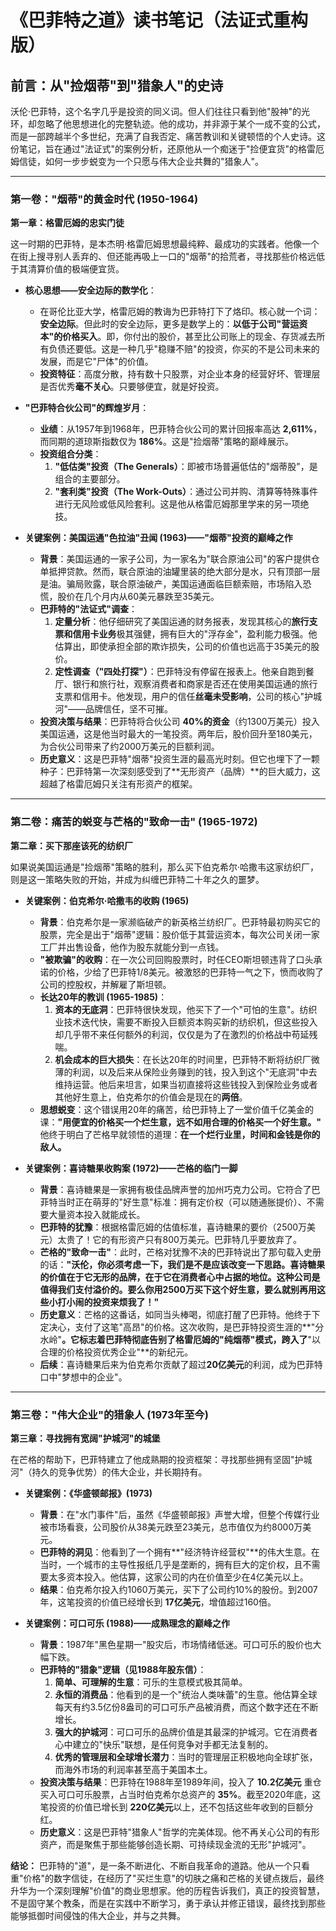 # 《巴菲特之道》读书笔记（法证式重构版）

## 前言：从"捡烟蒂"到"猎象人"的史诗

沃伦·巴菲特，这个名字几乎是投资的同义词。但人们往往只看到他"股神"的光环，却忽略了他思想进化的完整轨迹。他的成功，并非源于某个一成不变的公式，而是一部跨越半个多世纪，充满了自我否定、痛苦教训和关键顿悟的个人史诗。这份笔记，旨在通过"法证式"的案例分析，还原他从一个痴迷于"捡便宜货"的格雷厄姆信徒，如何一步步蜕变为一个只愿与伟大企业共舞的"猎象人"。

---

### **第一卷："烟蒂"的黄金时代 (1950-1964)**

**第一章：格雷厄姆的忠实门徒**

这一时期的巴菲特，是本杰明·格雷厄姆思想最纯粹、最成功的实践者。他像一个在街上搜寻别人丢弃的、但还能再吸上一口的"烟蒂"的拾荒者，寻找那些价格远低于其清算价值的极端便宜货。

*   **核心思想——安全边际的数学化**：
    *   在哥伦比亚大学，格雷厄姆的教诲为巴菲特打下了烙印。核心就一个词：**安全边际**。但此时的安全边际，更多是数学上的：**以低于公司"营运资本"的价格买入**。即，你付出的股价，甚至比公司账上的现金、存货减去所有负债还要低。这是一种几乎"稳赚不赔"的投资，你买的不是公司未来的发展，而是它"尸体"的价值。
    *   **投资特征**：高度分散，持有数十只股票，对企业本身的经营好坏、管理层是否优秀**毫不关心**。只要够便宜，就是好投资。

*   **"巴菲特合伙公司"的辉煌岁月**：
    *   **业绩**：从1957年到1968年，巴菲特合伙公司的累计回报率高达 **2,611%**，而同期的道琼斯指数仅为 **186%**。这是"捡烟蒂"策略的巅峰展示。
    *   **投资组合分类**：
        1.  **"低估类"投资（The Generals）**：即被市场普遍低估的"烟蒂股"，是组合的主要部分。
        2.  **"套利类"投资（The Work-Outs）**：通过公司并购、清算等特殊事件进行无风险或低风险套利。这是他从格雷厄姆那里学来的另一项绝技。

*   **关键案例：美国运通"色拉油"丑闻 (1963)——"烟蒂"投资的巅峰之作**
    *   **背景**：美国运通的一家子公司，为一家名为"联合原油公司"的客户提供仓单抵押贷款。然而，联合原油的油罐里装的绝大部分是水，只有顶部一层是油。骗局败露，联合原油破产，美国运通面临巨额索赔，市场陷入恐慌，股价在几个月内从60美元暴跌至35美元。
    *   **巴菲特的"法证式"调查**：
        1.  **定量分析**：他仔细研究了美国运通的财务报表，发现其核心的**旅行支票和信用卡业务**极其强健，拥有巨大的"浮存金"，盈利能力极强。他估算出，即使承担全部的欺诈损失，公司的价值也远高于35美元的股价。
        2.  **定性调查（"四处打探"）**：巴菲特没有停留在报表上。他亲自跑到餐厅、银行和旅行社，观察消费者和商家是否还在使用美国运通的旅行支票和信用卡。他发现，用户的信任**丝毫未受影响**，公司的核心"护城河"——品牌信任，坚不可摧。
    *   **投资决策与结果**：巴菲特将合伙公司 **40%的资金**（约1300万美元）投入美国运通，这是他当时最大的一笔投资。两年后，股价回升至180美元，为合伙公司带来了约2000万美元的巨额利润。
    *   **历史意义**：这是巴菲特"烟蒂"投资生涯的最高光时刻。但它也埋下了一颗种子：巴菲特第一次深刻感受到了**无形资产（品牌）**的巨大威力，这超越了格雷厄姆只关注有形资产的框架。

---

### **第二卷：痛苦的蜕变与芒格的"致命一击" (1965-1972)**

**第二章：买下那座该死的纺织厂**

如果说美国运通是"捡烟蒂"策略的胜利，那么买下伯克希尔·哈撒韦这家纺织厂，则是这一策略失败的开始，并成为纠缠巴菲特二十年之久的噩梦。

*   **关键案例：伯克希尔·哈撒韦的收购 (1965)**
    *   **背景**：伯克希尔是一家濒临破产的新英格兰纺织厂。巴菲特最初购买它的股票，完全是出于"烟蒂"逻辑：股价低于其营运资本，每次公司关闭一家工厂并出售设备，他作为股东就能分到一点钱。
    *   **"被欺骗"的收购**：在一次公司回购股票时，时任CEO斯坦顿违背了口头承诺的价格，少给了巴菲特1/8美元。被激怒的巴菲特一气之下，愤而收购了公司的控股权，并解雇了斯坦顿。
    *   **长达20年的教训 (1965-1985)**：
        1.  **资本的无底洞**：巴菲特很快发现，他买下了一个"可怕的生意"。纺织业技术迭代快，需要不断投入巨额资本购买新的纺织机，但这些投入却几乎带不来任何额外的利润，仅仅是为了在激烈的价格战中苟延残喘。
        2.  **机会成本的巨大损失**：在长达20年的时间里，巴菲特不断将纺织厂微薄的利润，以及后来从保险业务赚到的钱，投入到这个"无底洞"中去维持运营。他后来坦言，如果当初直接将这些钱投入到保险业务或者其他好生意上，伯克希尔的价值会是现在的**两倍**。
    *   **思想蜕变**：这个错误用20年的痛苦，给巴菲特上了一堂价值千亿美金的课：**"用便宜的价格买一个烂生意，远不如用合理的价格买一个好生意。"** 他终于明白了芒格早就领悟的道理：**在一个烂行业里，时间和金钱是你的敌人。**

*   **关键案例：喜诗糖果收购案 (1972)——芒格的临门一脚**
    *   **背景**：喜诗糖果是一家拥有极佳品牌声誉的加州巧克力公司。它符合了巴菲特当时正在萌芽的"好生意"标准：拥有定价权（可以随通胀提价）、不需要大量资本投入就能成长。
    *   **巴菲特的犹豫**：根据格雷厄姆的估值标准，喜诗糖果的要价（2500万美元）太贵了！它的有形资产只有800万美元。巴菲特几乎要放弃了。
    *   **芒格的"致命一击"**：此时，芒格对犹豫不决的巴菲特说出了那句载入史册的话：**"沃伦，你必须考虑一下，我们是不是应该改变一下思路。喜诗糖果的价值在于它无形的品牌，在于它在消费者心中占据的地位。这种公司是值得我们支付溢价的。要么你用2500万买下这个好生意，要么就别再用这些小打小闹的投资来烦我了！"**
    *   **历史意义**：芒格的这番话，如同当头棒喝，彻底打醒了巴菲特。他终于下定决心，支付了这笔"高昂"的价格。这次收购，是巴菲特投资生涯的**"分水岭"**。它标志着巴菲特彻底告别了格雷厄姆的"纯烟蒂"模式，跨入了**"以合理的价格投资优秀企业"**的新纪元。
    *   **后续**：喜诗糖果后来为伯克希尔贡献了超过**20亿美元**的利润，成为巴菲特口中"梦想中的企业"。

---

### **第三卷："伟大企业"的猎象人 (1973年至今)**

**第三章：寻找拥有宽阔"护城河"的城堡**

在芒格的帮助下，巴菲特建立了他成熟期的投资框架：寻找那些拥有坚固"护城河"（持久的竞争优势）的伟大企业，并长期持有。

*   **关键案例：《华盛顿邮报》(1973)**
    *   **背景**：在"水门事件"后，虽然《华盛顿邮报》声誉大增，但整个传媒行业被市场看衰，公司股价从38美元跌至23美元，总市值仅为约8000万美元。
    *   **巴菲特的洞见**：他看到了一个拥有**"经济特许经营权"**的伟大生意。在当时，一个城市的主导性报纸几乎是垄断的，拥有巨大的定价权，且不需要太多资本投入。他估算，这家公司的内在价值至少在4亿美元以上。
    *   **结果**：伯克希尔投入约1060万美元，买下了公司约10%的股份。到2007年，这笔投资的价值已经增长到 **17亿美元**，增值超过160倍。

*   **关键案例：可口可乐 (1988)——成熟理念的巅峰之作**
    *   **背景**：1987年"黑色星期一"股灾后，市场情绪低迷。可口可乐的股价也大幅下跌。
    *   **巴菲特的"猎象"逻辑（见1988年股东信）**：
        1.  **简单、可理解的生意**：可乐的生意模式极其简单。
        2.  **永恒的消费品**：他看到的是一个"统治人类味蕾"的生意。他估算全球每天有约3.5亿份8盎司的可口可乐产品被消费，而这个数字还在不断增长。
        3.  **强大的护城河**：可口可乐的品牌价值是其最深的护城河。它在消费者心中建立的"快乐"联想，是任何竞争对手都无法复制的。
        4.  **优秀的管理层和全球增长潜力**：当时的管理层正积极地向全球扩张，而海外市场的利润率甚至高于美国本土。
    *   **投资决策与结果**：巴菲特在1988年至1989年间，投入了 **10.2亿美元** 重仓买入可口可乐股票，占当时伯克希尔总资产的 **35%**。截至2020年底，这笔投资的价值已增长到 **220亿美元**以上，还不包括这些年收到的巨额分红。
    *   **历史意义**：这是巴菲特"猎象人"哲学的完美体现。他不再关心公司的有形资产，而是聚焦于那些能够创造长期、可持续现金流的无形"护城河"。

**结论：**
巴菲特的"道"，是一条不断进化、不断自我革命的道路。他从一个只看重"价格"的数字信徒，在经历了"买烂生意"的切肤之痛和芒格的关键点拨后，最终升华为一个深刻理解"价值"的商业思想家。他的历程告诉我们，真正的投资智慧，不是固守某个教条，而是在实践中不断学习，勇于承认并修正错误，最终找到那些能够抵御时间侵蚀的伟大企业，并与之共舞。 